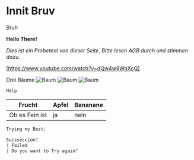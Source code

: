 # Innit Bruv

Bruh

**Hello There!**

*Dies ist ein Probetext von dieser Seite.
Bitte lesen AGB durch und stimmen dazu.*



[https://www.youtube.com/watch?v=dQw4w9WgXcQ]

Drei Bäume ![Baum](https://user-images.githubusercontent.com/110892742/183600856-f019432b-8511-4153-ad5d-801f1de3c5e7.jpg)
![Baum](https://user-images.githubusercontent.com/110892742/183601095-14190e1f-519a-44fc-b442-45feaf4e94e5.jpg)
![Baum](https://user-images.githubusercontent.com/110892742/183601115-24f5f78e-ff0a-4c22-a99f-a8c246254662.jpg)





 `Help`





| Frucht | Apfel | Bananane |
| --- | --- | --- |
| Ob es Fein ist | ja | nein |





```C#
Trying my Best;

Sucssescion?
{ Failed
{ Do you want to Try again?

